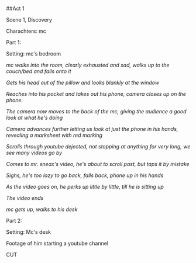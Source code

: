 ##Act 1

Scene 1, Discovery

Charachters: mc

Part 1:

Setting: mc's bedroom

_mc walks into the room, clearly exhausted and sad, walks up to the couch/bed and falls onto it_

_Gets his head out of the pillow and looks blankly at the window_

_Reaches into his pocket and takes out his phone, camera closes up on the phone._

_The camera now moves to the back of the mc, giving the audience a good look at what he's doing_

_Camera advances further letting us look at just the phone in his hands, revealing a marksheet with red marking_

_Scrolls through youtube dejected, not stopping at anything for very long, we see many videos go by_

_Comes to mr. sneax's video, he's about to scroll past, but taps it by mistake_

_Sighs, he's too lazy to go back, falls back, phone up in his hands_

_As the video goes on, he perks up little by little, till he is sitting up_

_The video ends_

_mc gets up, walks to his desk_

Part 2:	

Setting: Mc's desk

Footage of him starting a youtube channel

CUT
